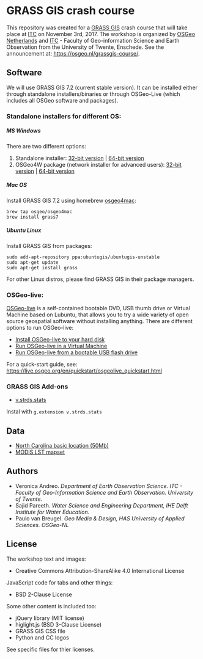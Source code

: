 GRASS GIS crash course
======================

This repository was created for a [GRASS GIS](https://grass.osgeo.org/) crash course that will take place at [ITC](https://www.itc.nl/) on November 3rd, 2017. The workshop is organized by [OSGeo Netherlands](https://osgeo.nl/) and [ITC](https://www.itc.nl/) - Faculty of Geo-information Science and Earth Observation from the University of Twente, Enschede. See the announcement at: https://osgeo.nl/grassgis-course/.

## Software

We will use GRASS GIS 7.2 (current stable version). It can be installed either through standalone installers/binaries or through OSGeo-Live (which includes all OSGeo software and packages).

### Standalone installers for different OS:

##### MS Windows

There are two different options:
1. Standalone installer: [32-bit version](https://grass.osgeo.org/grass72/binary/mswindows/native/x86/WinGRASS-7.2.2-1-Setup-x86.exe) | [64-bit version](https://grass.osgeo.org/grass72/binary/mswindows/native/x86_64/WinGRASS-7.2.2-1-Setup-x86_64.exe) 
2. OSGeo4W package (network installer for advanced users): [32-bit version](http://download.osgeo.org/osgeo4w/osgeo4w-setup-x86.exe) | [64-bit version](http://download.osgeo.org/osgeo4w/osgeo4w-setup-x86_64.exe) 

##### Mac OS

Install GRASS GIS 7.2 using homebrew [osgeo4mac](https://github.com/OSGeo/homebrew-osgeo4mac):
```
brew tap osgeo/osgeo4mac
brew install grass7
```

##### Ubuntu Linux

Install GRASS GIS from packages:
```
sudo add-apt-repository ppa:ubuntugis/ubuntugis-unstable
sudo apt-get update
sudo apt-get install grass
```

For other Linux distros, please find GRASS GIS in their package managers.

### OSGeo-live: 

[OSGeo-live](https://live.osgeo.org/) is a self-contained bootable DVD, USB thumb drive or Virtual Machine based on Lubuntu, that allows you to try a wide variety of open source geospatial software without installing anything. There are different options to run OSGeo-live:

* [Install OSGeo-live to your hard disk](https://live.osgeo.org/en/quickstart/osgeolive_install_quickstart.html)
* [Run OSGeo-live in a Virtual Machine](https://live.osgeo.org/en/quickstart/virtualization_quickstart.html)
* [Run OSGeo-live from a bootable USB flash drive](https://live.osgeo.org/en/quickstart/usb_quickstart.html)

For a quick-start guide, see: https://live.osgeo.org/en/quickstart/osgeolive_quickstart.html

### GRASS GIS Add-ons

* [v.strds.stats](https://grass.osgeo.org/grass72/manuals/addons/v.strds.stats.html) 

Instal with `g.extension v.strds.stats`

## Data

* [North Carolina basic location (50Mb)](https://grass.osgeo.org/sampledata/north_carolina/nc_basic_spm_grass7.tar.gz)
* [MODIS LST mapset](https://www.dropbox.com/s/bctjpplr1mathnx/modis_lst.zip?dl=0)

## Authors

* Veronica Andreo. _Department of Earth Observation Science. ITC - Faculty of Geo-Information Science and Earth Observation. University of Twente._
* Sajid Pareeth. _Water Science and Engineering Department, IHE Delft Institute for Water Education._
* Paulo van Breugel. _Geo Media & Design, HAS University of Applied Sciences. OSGeo-NL_

## License

The workshop text and images:

* Creative Commons Attribution-ShareAlike 4.0 International License

JavaScript code for tabs and other things:

* BSD 2-Clause License

Some other content is included too:

* jQuery library (MIT license)
* higlight.js (BSD 3-Clause License)
* GRASS GIS CSS file
* Python and CC logos

See specific files for thier licenses.

